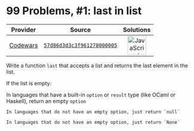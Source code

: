 [_metadata_:generated]: - "true"

# 99 Problems, #1: last in list

<!-- INFO TABLE BEGIN -->

| Provider                                        | Source                                                                               | Solutions                                                                                                                                                    |
| :---------------------------------------------: | :----------------------------------------------------------------------------------: | :----------------------------------------------------------------------------------------------------------------------------------------------------------: |
| [Codewars](../../../docs/providers/Codewars.md) | [`57d86d3d3c3f961278000005`](https://www.codewars.com/kata/57d86d3d3c3f961278000005) | [<img src="https://res.cloudinary.com/rascaltwo/image/upload/v1631924076/javascript_ehszr7.svg" alt="JavaScript" title="JavaScript" width="50" />](solve.js) |

<!-- INFO TABLE END -->

Write a function `last` that accepts a list and returns the last element in the list.

If the list is empty:

In languages that have a built-in `option` or `result` type (like OCaml or Haskell), return an empty `option`

~~~if-not:python
In languages that do not have an empty option, just return `null`
~~~
~~~if:python
In languages that do not have an empty option, just return `None`
~~~
